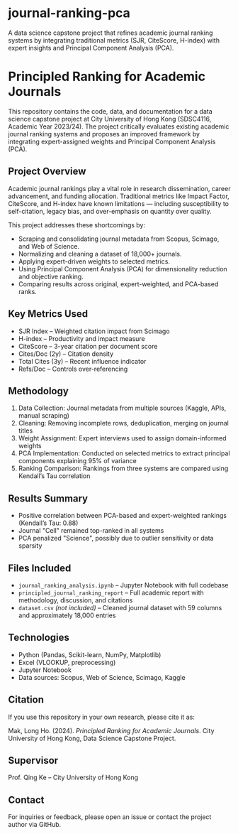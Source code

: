 # journal-ranking-pca
A data science capstone project that refines academic journal ranking systems by integrating traditional metrics (SJR, CiteScore, H-index) with expert insights and Principal Component Analysis (PCA).

# Principled Ranking for Academic Journals

This repository contains the code, data, and documentation for a data science capstone project at City University of Hong Kong (SDSC4116, Academic Year 2023/24). The project critically evaluates existing academic journal ranking systems and proposes an improved framework by integrating expert-assigned weights and Principal Component Analysis (PCA).

## Project Overview

Academic journal rankings play a vital role in research dissemination, career advancement, and funding allocation. Traditional metrics like Impact Factor, CiteScore, and H-index have known limitations — including susceptibility to self-citation, legacy bias, and over-emphasis on quantity over quality.

This project addresses these shortcomings by:
- Scraping and consolidating journal metadata from Scopus, Scimago, and Web of Science.
- Normalizing and cleaning a dataset of 18,000+ journals.
- Applying expert-driven weights to selected metrics.
- Using Principal Component Analysis (PCA) for dimensionality reduction and objective ranking.
- Comparing results across original, expert-weighted, and PCA-based ranks.

## Key Metrics Used

- SJR Index – Weighted citation impact from Scimago
- H-index – Productivity and impact measure
- CiteScore – 3-year citation per document score
- Cites/Doc (2y) – Citation density
- Total Cites (3y) – Recent influence indicator
- Refs/Doc – Controls over-referencing

## Methodology

1. Data Collection: Journal metadata from multiple sources (Kaggle, APIs, manual scraping)
2. Cleaning: Removing incomplete rows, deduplication, merging on journal titles
3. Weight Assignment: Expert interviews used to assign domain-informed weights
4. PCA Implementation: Conducted on selected metrics to extract principal components explaining 95% of variance
5. Ranking Comparison: Rankings from three systems are compared using Kendall’s Tau correlation

## Results Summary

- Positive correlation between PCA-based and expert-weighted rankings (Kendall’s Tau: 0.88)
- Journal "Cell" remained top-ranked in all systems
- PCA penalized "Science", possibly due to outlier sensitivity or data sparsity

## Files Included

- `journal_ranking_analysis.ipynb` – Jupyter Notebook with full codebase
- `principled_journal_ranking_report` – Full academic report with methodology, discussion, and citations
- `dataset.csv` *(not included)* – Cleaned journal dataset with 59 columns and approximately 18,000 entries

## Technologies

- Python (Pandas, Scikit-learn, NumPy, Matplotlib)
- Excel (VLOOKUP, preprocessing)
- Jupyter Notebook
- Data sources: Scopus, Web of Science, Scimago, Kaggle

## Citation

If you use this repository in your own research, please cite it as:

Mak, Long Ho. (2024). *Principled Ranking for Academic Journals*. City University of Hong Kong, Data Science Capstone Project.

## Supervisor

Prof. Qing Ke – City University of Hong Kong

## Contact

For inquiries or feedback, please open an issue or contact the project author via GitHub.
